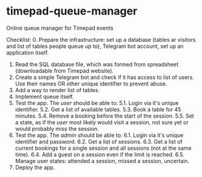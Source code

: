 # timepad-queue-manager
Online queue manager for Timepad events

Checklist:
0. Prepare the infrastructure: set up a database (tables ar visitors and list of tables people queue up to), Telegram bot account, set up an application itself.
1. Read the SQL database file, which was formed from spreadsheet (downloadable from Timepad website).
2. Create a simple Telegram bot and check if it has access to list of users. Use their names OR other unique identifier to prevent abuse.
3. Add a way to render list of tables.
4. Implement queue itself.
5. Test the app. The *user* should be able to:
    5.1. Login via it's unique identifier.
    5.2. Get a list of available tables.
    5.3. Book a table for 45 minutes.
    5.4. Remove a booking before the start of the session.
    5.5. Set a state, as if the *user* most likely would visit a session, not sure yet or would probably miss the session.
6. Test the app. The *admin* should be able to:
    6.1. Login via it's unique identifier and password.
    6.2. Get a list of sessions.
    6.3. Get a list of current bookings for a single session and all sessions (not at the same time).
    6.4. Add a guest on a session even if the limit is reached.
    6.5. Manage user states: attended a session, missed a session, uncertain.
7. Deploy the app.